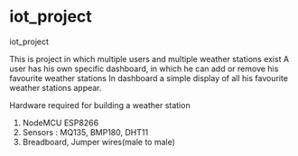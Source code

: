 # iot_project
iot_project

This is project in which multiple users and multiple weather stations exist
A user has his own specific dashboard, in which he can add or remove his favourite weather stations
In dashboard a simple display of all his favourite weather stations appear. 

Hardware required for building a weather station
1. NodeMCU ESP8266
2. Sensors : MQ135, BMP180, DHT11
3. Breadboard, Jumper wires(male to male)
